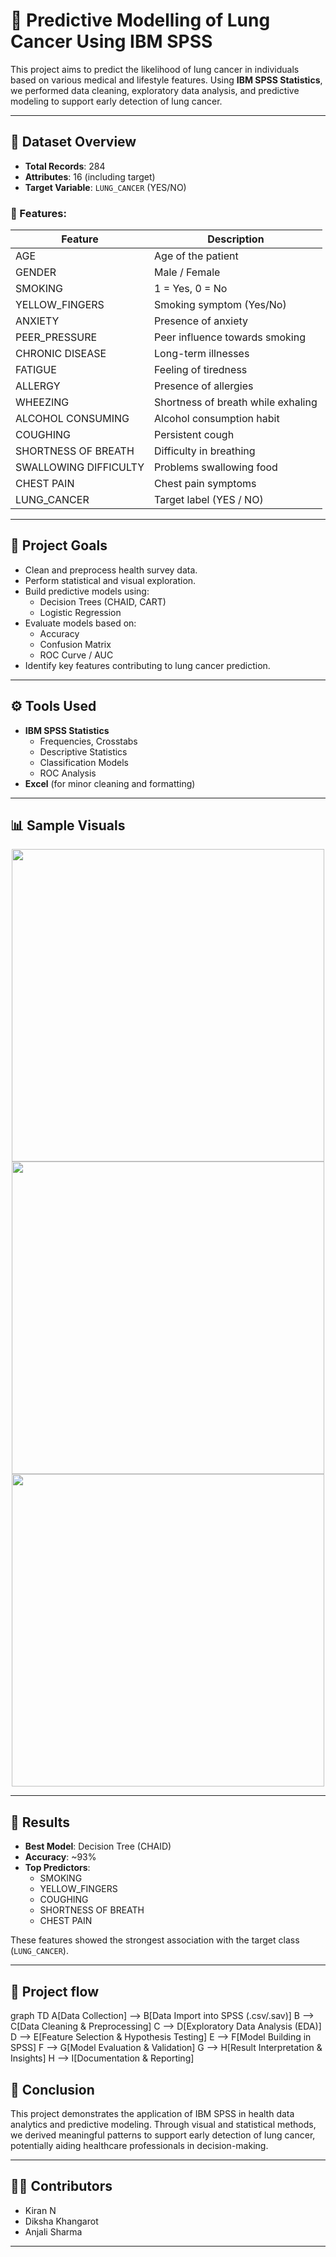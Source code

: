 # 🧠 Predictive Modelling of Lung Cancer Using IBM SPSS

This project aims to predict the likelihood of lung cancer in individuals based on various medical and lifestyle features. Using **IBM SPSS Statistics**, we performed data cleaning, exploratory data analysis, and predictive modeling to support early detection of lung cancer.

---

## 📁 Dataset Overview

- **Total Records**: 284  
- **Attributes**: 16 (including target)
- **Target Variable**: `LUNG_CANCER` (YES/NO)

### 🔶 Features:

| Feature               | Description                           |
|-----------------------|---------------------------------------|
| AGE                   | Age of the patient                    |
| GENDER                | Male / Female                         |
| SMOKING               | 1 = Yes, 0 = No                       |
| YELLOW_FINGERS        | Smoking symptom (Yes/No)              |
| ANXIETY               | Presence of anxiety                   |
| PEER_PRESSURE         | Peer influence towards smoking        |
| CHRONIC DISEASE       | Long-term illnesses                   |
| FATIGUE               | Feeling of tiredness                  |
| ALLERGY               | Presence of allergies                 |
| WHEEZING              | Shortness of breath while exhaling    |
| ALCOHOL CONSUMING     | Alcohol consumption habit             |
| COUGHING              | Persistent cough                      |
| SHORTNESS OF BREATH   | Difficulty in breathing               |
| SWALLOWING DIFFICULTY | Problems swallowing food              |
| CHEST PAIN            | Chest pain symptoms                   |
| LUNG_CANCER           | Target label (YES / NO)               |

---

## 🎯 Project Goals

- Clean and preprocess health survey data.
- Perform statistical and visual exploration.
- Build predictive models using:
  - Decision Trees (CHAID, CART)
  - Logistic Regression
- Evaluate models based on:
  - Accuracy
  - Confusion Matrix
  - ROC Curve / AUC
- Identify key features contributing to lung cancer prediction.

---

## ⚙️ Tools Used

- **IBM SPSS Statistics**
  - Frequencies, Crosstabs
  - Descriptive Statistics
  - Classification Models
  - ROC Analysis
- **Excel** (for minor cleaning and formatting)

---

## 📊 Sample Visuals

<p align="center">
  <img src="screenshots/correlation_matrix.png" width="500"/>
  <img src="screenshots/decision_tree.png" width="500"/>
  <img src="screenshots/roc_curve.png" width="500"/>
</p>

---

## 📝 Results

- **Best Model**: Decision Tree (CHAID)
- **Accuracy**: ~93%
- **Top Predictors**:
  - SMOKING
  - YELLOW_FINGERS
  - COUGHING
  - SHORTNESS OF BREATH
  - CHEST PAIN

These features showed the strongest association with the target class (`LUNG_CANCER`).

---
## 📝 Project flow
graph TD
    A[Data Collection] --> B[Data Import into SPSS (.csv/.sav)]
    B --> C[Data Cleaning & Preprocessing]
    C --> D[Exploratory Data Analysis (EDA)]
    D --> E[Feature Selection & Hypothesis Testing]
    E --> F[Model Building in SPSS]
    F --> G[Model Evaluation & Validation]
    G --> H[Result Interpretation & Insights]
    H --> I[Documentation & Reporting]


## 📌 Conclusion

This project demonstrates the application of IBM SPSS in health data analytics and predictive modeling. Through visual and statistical methods, we derived meaningful patterns to support early detection of lung cancer, potentially aiding healthcare professionals in decision-making.

---


## 🙋‍♀️ Contributors

- Kiran N  
- Diksha Khangarot
- Anjali Sharma

---
